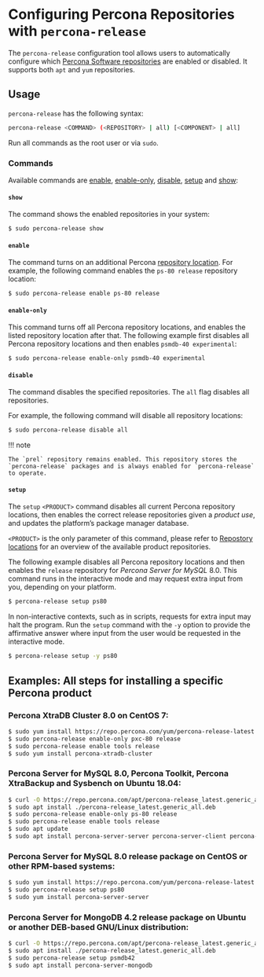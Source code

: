 # Configuring Percona Repositories with `percona-release`

The `percona-release` configuration tool allows users to automatically configure
which [Percona Software repositories](repository-location.md) are enabled or
disabled. It supports both `apt` and `yum` repositories.

## Usage

`percona-release` has the following syntax:

```sh
percona-release <COMMAND> (<REPOSITORY> | all) [<COMPONENT> | all]
```

Run all commands as the root user or via `sudo`. 

### Commands

Available commands are [enable](#enable), [enable-only](#enable-only), [disable](#disable), [setup](#setup) and [show](#show):


#### `show` 

The command shows the enabled repositories in your system:

```{.bash data-prompt="$"}
$ sudo percona-release show
```


#### `enable`

The command turns on an additional Percona [repository location](repository-location.md).
For example, the following command enables the `ps-80 release` repository
location:

```{.bash data-prompt="$"}
$ sudo percona-release enable ps-80 release
```


#### `enable-only` 

This command turns off all Percona repository locations, and
enables the listed repository location after that. The following example first
disables all Percona repository locations and then enables `psmdb-40
experimental`:

```{.bash data-prompt="$"}
$ sudo percona-release enable-only psmdb-40 experimental
```


#### `disable`

The command disables the specified repositories. The `all` flag disables all repositories.

For example, the following command will disable all repository locations:

```{.bash data-prompt="$"}
$ sudo percona-release disable all
```

!!! note

    The `prel` repository remains enabled. This repository stores the `percona-release` packages and is always enabled for `percona-release` to operate.


#### `setup`

The `setup` `<PRODUCT>` command disables all current Percona
repository locations, then enables the correct release repositories given a
*product use*, and updates the platform’s package manager database.

`<PRODUCT>` is the only parameter of this command, please refer to
[Repostory locations](repository-location.md) for an overview of the available
product repositories.

The following example disables all Percona repository locations and then
enables the `release` repository for *Percona Server for MySQL* 8.0. This
command runs in the interactive mode and may request extra input from you,
depending on your platform.

```{.bash data-prompt="$"}
$ percona-release setup ps80
```

In non-interactive contexts, such as in scripts, requests for extra input may
halt the program.  Run the `setup` command with the `-y` option to provide
the affirmative answer where input from the user would be requested in the
interactive mode.

```{.bash data-prompt="$"}
$ percona-release setup -y ps80
```
## Examples: All steps for installing a specific Percona product

### Percona XtraDB Cluster 8.0 on CentOS 7:

```{.bash data-prompt="$"}
$ sudo yum install https://repo.percona.com/yum/percona-release-latest.noarch.rpm
$ sudo percona-release enable-only pxc-80 release
$ sudo percona-release enable tools release
$ sudo yum install percona-xtradb-cluster
```

### Percona Server for MySQL 8.0, Percona Toolkit, Percona XtraBackup and Sysbench on Ubuntu 18.04:

```{.bash data-prompt="$"}
$ curl -O https://repo.percona.com/apt/percona-release_latest.generic_all.deb
$ sudo apt install ./percona-release_latest.generic_all.deb
$ sudo percona-release enable-only ps-80 release
$ sudo percona-release enable tools release
$ sudo apt update
$ sudo apt install percona-server-server percona-server-client percona-toolkit percona-xtrabackup-80 sysbench
```

### Percona Server for MySQL 8.0 release package on CentOS or other RPM-based systems:

```{.bash data-prompt="$"}
$ sudo yum install https://repo.percona.com/yum/percona-release-latest.noarch.rpm
$ sudo percona-release setup ps80
$ sudo yum install percona-server-server
```

### Percona Server for MongoDB 4.2 release package on Ubuntu or another DEB-based GNU/Linux distribution:

```{.bash data-prompt="$"}
$ curl -O https://repo.percona.com/apt/percona-release_latest.generic_all.deb
$ sudo apt install ./percona-release_latest.generic_all.deb
$ sudo percona-release setup psmdb42
$ sudo apt install percona-server-mongodb
```
